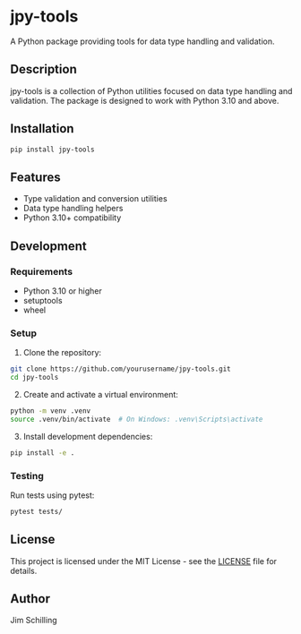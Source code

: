 # jpy-tools

A Python package providing tools for data type handling and validation.

## Description

jpy-tools is a collection of Python utilities focused on data type handling and validation. The package is designed to work with Python 3.10 and above.

## Installation

```bash
pip install jpy-tools
```

## Features

- Type validation and conversion utilities
- Data type handling helpers
- Python 3.10+ compatibility

## Development

### Requirements

- Python 3.10 or higher
- setuptools
- wheel

### Setup

1. Clone the repository:
```bash
git clone https://github.com/yourusername/jpy-tools.git
cd jpy-tools
```

2. Create and activate a virtual environment:
```bash
python -m venv .venv
source .venv/bin/activate  # On Windows: .venv\Scripts\activate
```

3. Install development dependencies:
```bash
pip install -e .
```

### Testing

Run tests using pytest:
```bash
pytest tests/
```

## License

This project is licensed under the MIT License - see the [LICENSE](LICENSE) file for details.

## Author

Jim Schilling
